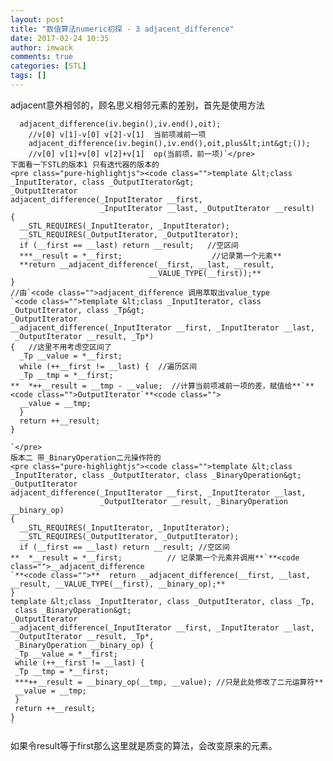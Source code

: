 ```yaml
---
layout: post
title: "数值算法numeric初探 - 3 adjacent_difference"
date: 2017-02-24 10:35
author: imwack
comments: true
categories: [STL]
tags: []
---
```

adjacent意外相邻的，顾名思义相邻元素的差别，首先是使用方法


      adjacent_difference(iv.begin(),iv.end(),oit);
        //v[0] v[1]-v[0] v[2]-v[1]  当前项减前一项
        adjacent_difference(iv.begin(),iv.end(),oit,plus&lt;int&gt;());
        //v[0] v[1]+v[0] v[2]+v[1]  op(当前项，前一项)`</pre>
    下面看一下STL的版本1 只有迭代器的版本的
    <pre class="pure-highlightjs"><code class="">template &lt;class _InputIterator, class _OutputIterator&gt;
    _OutputIterator
    adjacent_difference(_InputIterator __first,
                        _InputIterator __last, _OutputIterator __result)
    {
      __STL_REQUIRES(_InputIterator, _InputIterator);
      __STL_REQUIRES(_OutputIterator, _OutputIterator);
      if (__first == __last) return __result;   //空区间
      ***__result = *__first;                    //记录第一个元素**
      **return __adjacent_difference(__first, __last, __result,
                                   __VALUE_TYPE(__first));**
    }
    //由`<code class="">adjacent_difference 调用萃取出value_type
    `<code class="">template &lt;class _InputIterator, class _OutputIterator, class _Tp&gt;
    _OutputIterator 
    __adjacent_difference(_InputIterator __first, _InputIterator __last,
     _OutputIterator __result, _Tp*)
    {   //这里不用考虑空区间了
      _Tp __value = *__first;
      while (++__first != __last) {  //遍历区间
      _Tp __tmp = *__first;
    **  *++__result = __tmp - __value;  //计算当前项减前一项的差，赋值给**`**<code class="">OutputIterator`**<code class="">
      __value = __tmp;
      }
      return ++__result;
    }
    
    `</pre>
    版本二 带_BinaryOperation二元操作符的
    <pre class="pure-highlightjs"><code class="">template &lt;class _InputIterator, class _OutputIterator, class _BinaryOperation&gt;
    _OutputIterator 
    adjacent_difference(_InputIterator __first, _InputIterator __last,
                        _OutputIterator __result, _BinaryOperation __binary_op)
    {
      __STL_REQUIRES(_InputIterator, _InputIterator);
      __STL_REQUIRES(_OutputIterator, _OutputIterator);
      if (__first == __last) return __result; //空区间
    **  *__result = *__first;          // 记录第一个元素并调用**`**<code class="">__adjacent_difference
    `**<code class="">**  return __adjacent_difference(__first, __last, __result, __VALUE_TYPE(__first), __binary_op);** 
    }
    template &lt;class _InputIterator, class _OutputIterator, class _Tp, 
     class _BinaryOperation&gt;
    _OutputIterator
    __adjacent_difference(_InputIterator __first, _InputIterator __last, 
     _OutputIterator __result, _Tp*,
     _BinaryOperation __binary_op) {
     _Tp __value = *__first;
     while (++__first != __last) {
     _Tp __tmp = *__first;
     ***++__result = __binary_op(__tmp, __value); //只是此处修改了二元运算符**
     __value = __tmp;
     }
     return ++__result;
    }
    `

如果令result等于first那么这里就是质变的算法，会改变原来的元素。
